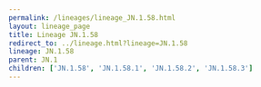 ```yaml
---
permalink: /lineages/lineage_JN.1.58.html
layout: lineage_page
title: Lineage JN.1.58
redirect_to: ../lineage.html?lineage=JN.1.58
lineage: JN.1.58
parent: JN.1
children: ['JN.1.58', 'JN.1.58.1', 'JN.1.58.2', 'JN.1.58.3']
---
```

